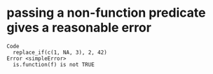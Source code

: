 # passing a non-function predicate gives a reasonable error

    Code
      replace_if(c(1, NA, 3), 2, 42)
    Error <simpleError>
      is.function(f) is not TRUE

